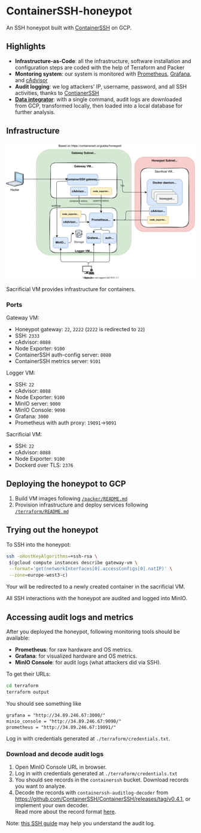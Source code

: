 # ContainerSSH-honeypot

An SSH honeypot built with [ContainerSSH](https://containerssh.io/) on GCP.

## Highlights

- **Infrastructure-as-Code**: all the infrastructure, software installation and configuration steps are coded with the help of Terraform and Packer
- **Montoring system**: our system is monitored with [Prometheus](https://prometheus.io/), [Grafana](https://grafana.com/), and [cAdvisor](https://github.com/google/cadvisor)
- **Audit logging**: we log attackers' IP, username, password, and all SSH activities, thanks to [ContianerSSH](https://containerssh.io/)
- [**Data integrator**](./analyzer): with a single command, audit logs are downloaded from GCP, transformed locally, then loaded into a local database for further analysis.

## Infrastructure

![infra diagram](./diagrams/infra.drawio.svg)

Sacrificial VM provides infrastructure for containers.

### Ports

Gateway VM:

- Honeypot gateway: `22`, `2222` (`2222` is redirected to `22`)
- SSH: `2333`
- cAdvisor: `8088`
- Node Exporter: `9100`
- ContainerSSH auth-config server: `8080`
- ContainerSSH metrics server: `9101`

Logger VM:

- SSH: `22`
- cAdvisor: `8088`
- Node Exporter: `9100`
- MinIO server: `9000`
- MinIO Console: `9090`
- Grafana: `3000`
- Prometheus with auth proxy: `19091`->`9091`

Sacrificial VM:

- SSH: `22`
- cAdvisor: `8088`
- Node Exporter: `9100`
- Dockerd over TLS: `2376`

## Deploying the honeypot to GCP

1. Build VM images following [`/packer/README.md`](/packer/README.md)
2. Provision infrastructure and deploy services following [`/terraform/README.md`](/terraform/README.md)

## Trying out the honeypot

To SSH into the honeypot:

```bash
ssh -oHostKeyAlgorithms=+ssh-rsa \
 $(gcloud compute instances describe gateway-vm \
 --format='get(networkInterfaces[0].accessConfigs[0].natIP)' \
 --zone=europe-west3-c)
```

Your will be redirected to a newly created container in the sacrificial VM.

All SSH interactions with the honeypot are audited and logged into MinIO.

## Accessing audit logs and metrics

After you deployed the honeypot, following monitoring tools should be available:

- **Prometheus**: for raw hardware and OS metrics.
- **Grafana**: for visualized hardware and OS metrics.
- **MinIO Console**: for audit logs (what attackers did via SSH).

To get their URLs:

```bash
cd terraform
terraform output
```

You should see something like

```
grafana = "http://34.89.246.67:3000/"
minio_console = "http://34.89.246.67:9090/"
prometheus = "http://34.89.246.67:19091/"
```

Log in with credentials generated at `./terraform/credentials.txt`.

### Download and decode audit logs

1. Open MinIO Console URL in browser.
1. Log in with credentials generated at `./terraform/credentials.txt`
1. You should see records in the `containerssh` bucket. Download records you want to analyze.
1. Decode the records with `containerssh-auditlog-decoder` from https://github.com/ContainerSSH/ContainerSSH/releases/tag/v0.4.1, or implement your own decoder.\
   Read more about the record format [here](https://containerssh.io/reference/audit/#the-binary-format-recommended).

Note: [this SSH guide](https://containerssh.io/development/containerssh/ssh/) may help you understand the audit log.
